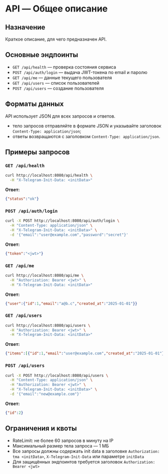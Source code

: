 # API — Общее описание

## Назначение
Краткое описание, для чего предназначен API.

## Основные эндпоинты
- `GET /api/health` — проверка состояния сервиса
- `POST /api/auth/login` — выдача JWT-токена по email и паролю
- `GET /api/me` — данные текущего пользователя
- `GET /api/users` — список пользователей
- `POST /api/users` — создание пользователя

## Форматы данных
API использует JSON для всех запросов и ответов.

- тело запросов отправляйте в формате JSON и указывайте заголовок `Content-Type: application/json`;
- ответы возвращаются с заголовком `Content-Type: application/json`.

## Примеры запросов
### `GET /api/health`
```bash
curl http://localhost:8080/api/health \
  -H "X-Telegram-Init-Data: <initData>"
```
**Ответ:**
```json
{"status":"ok"}
```

### `POST /api/auth/login`
```bash
curl -X POST http://localhost:8080/api/auth/login \
  -H "Content-Type: application/json" \
  -H "X-Telegram-Init-Data: <initData>" \
  -d '{"email":"user@example.com","password":"secret"}'
```
**Ответ:**
```json
{"token":"<jwt>"}
```

### `GET /api/me`
```bash
curl http://localhost:8080/api/me \
  -H "Authorization: Bearer <jwt>" \
  -H "X-Telegram-Init-Data: <initData>"
```
**Ответ:**
```json
{"user":{"id":1,"email":"a@b.c","created_at":"2025-01-01"}}
```

### `GET /api/users`
```bash
curl http://localhost:8080/api/users \
  -H "Authorization: Bearer <jwt>" \
  -H "X-Telegram-Init-Data: <initData>"
```
**Ответ:**
```json
{"items":[{"id":1,"email":"user@example.com","created_at":"2025-01-01"}]}
```

### `POST /api/users`
```bash
curl -X POST http://localhost:8080/api/users \
  -H "Content-Type: application/json" \
  -H "Authorization: Bearer <jwt>" \
  -H "X-Telegram-Init-Data: <initData>" \
  -d '{"email":"new@example.com"}'
```
**Ответ:**
```json
{"id":2}
```

## Ограничения и квоты
- RateLimit: не более 60 запросов в минуту на IP
- Максимальный размер тела запроса — 1&nbsp;МБ
- Все запросы должны содержать init data в заголовке `Authorization: tma <initData>`,
  `X-Telegram-Init-Data` или параметре `initData`
- Для защищённых эндпоинтов требуется заголовок `Authorization: Bearer <jwt>`
